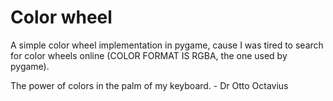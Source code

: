 # Color wheel
A simple color wheel implementation in pygame, cause I was tired to search for color wheels online (COLOR FORMAT IS RGBA, the one used by pygame). 

The power of colors in the palm of my keyboard. - Dr Otto Octavius